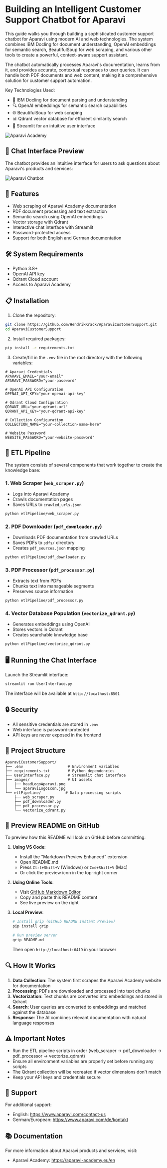 # Building an Intelligent Customer Support Chatbot for Aparavi

This guide walks you through building a sophisticated customer support chatbot for Aparavi using modern AI and web technologies. The system combines IBM Docling for document understanding, OpenAI embeddings for semantic search, BeautifulSoup for web scraping, and various other tools to create a powerful, context-aware support assistant.

The chatbot automatically processes Aparavi's documentation, learns from it, and provides accurate, contextual responses to user queries. It can handle both PDF documents and web content, making it a comprehensive solution for customer support automation.

Key Technologies Used:
- 🤖 IBM Docling for document parsing and understanding
- 🔍 OpenAI embeddings for semantic search capabilities
- 🌐 BeautifulSoup for web scraping
- 📊 Qdrant vector database for efficient similarity search
- 🎯 Streamlit for an intuitive user interface

![Aparavi Academy](images/academyFrontPage.png)

## 💬 Chat Interface Preview

The chatbot provides an intuitive interface for users to ask questions about Aparavi's products and services:

![Aparavi Chatbot](images/chatbotFrontPage.png)

## 🚀 Features

- Web scraping of Aparavi Academy documentation
- PDF document processing and text extraction
- Semantic search using OpenAI embeddings
- Vector storage with Qdrant
- Interactive chat interface with Streamlit
- Password-protected access
- Support for both English and German documentation

## 🛠️ System Requirements

- Python 3.8+
- OpenAI API key
- Qdrant Cloud account
- Access to Aparavi Academy

## 📋 Installation

1. Clone the repository:
```bash
git clone https://github.com/HendrikKrack/AparaviCustomerSupport.git
cd AparaviCustomerSupport
```

2. Install required packages:
```bash
pip install -r requirements.txt
```

3. Create/fill in the `.env` file in the root directory with the following variables:
```env
# Aparavi Credentials
APARAVI_EMAIL="your-email"
APARAVI_PASSWORD="your-password"

# OpenAI API Configuration
OPENAI_API_KEY="your-openai-api-key"

# Qdrant Cloud Configuration
QDRANT_URL="your-qdrant-url"
QDRANT_API_KEY="your-qdrant-api-key"

# Collection Configuration
COLLECTION_NAME="your-collection-name-here"

# Website Password
WEBSITE_PASSWORD="your-website-password"
```

## 🔄 ETL Pipeline

The system consists of several components that work together to create the knowledge base:

### 1. Web Scraper (`web_scraper.py`)
- Logs into Aparavi Academy
- Crawls documentation pages
- Saves URLs to `crawled_urls.json`

```bash
python etlPipeline/web_scraper.py
```

### 2. PDF Downloader (`pdf_downloader.py`)
- Downloads PDF documentation from crawled URLs
- Saves PDFs to `pdfs/` directory
- Creates `pdf_sources.json` mapping

```bash
python etlPipeline/pdf_downloader.py
```

### 3. PDF Processor (`pdf_processor.py`)
- Extracts text from PDFs
- Chunks text into manageable segments
- Preserves source information

```bash
python etlPipeline/pdf_processor.py
```

### 4. Vector Database Population (`vectorize_qdrant.py`)
- Generates embeddings using OpenAI
- Stores vectors in Qdrant
- Creates searchable knowledge base

```bash
python etlPipeline/vectorize_qdrant.py
```

## 🖥️ Running the Chat Interface

Launch the Streamlit interface:
```bash
streamlit run UserInterface.py
```

The interface will be available at `http://localhost:8501`

## 🔒 Security

- All sensitive credentials are stored in `.env`
- Web interface is password-protected
- API keys are never exposed in the frontend

## 📁 Project Structure

```
AparaviCustomerSupport/
├── .env                    # Environment variables
├── requirements.txt        # Python dependencies
├── UserInterface.py        # Streamlit chat interface
├── images/                 # UI assets
│   ├── headLogoAparavi.png
│   └── aparaviLogoIcon.jpg
└── etlPipeline/           # Data processing scripts
    ├── web_scraper.py
    ├── pdf_downloader.py
    ├── pdf_processor.py
    └── vectorize_qdrant.py
```

## 📝 Preview README on GitHub

To preview how this README will look on GitHub before committing:

1. **Using VS Code**:
   - Install the "Markdown Preview Enhanced" extension
   - Open README.md
   - Press `Ctrl+Shift+V` (Windows) or `Cmd+Shift+V` (Mac)
   - Or click the preview icon in the top-right corner

2. **Using Online Tools**:
   - Visit [GitHub Markdown Editor](https://readme.so/editor)
   - Copy and paste this README content
   - See live preview on the right

3. **Local Preview**:
   ```bash
   # Install grip (GitHub README Instant Preview)
   pip install grip
   
   # Run preview server
   grip README.md
   ```
   Then open `http://localhost:6419` in your browser

## 🔍 How It Works

1. **Data Collection**: The system first scrapes the Aparavi Academy website for documentation
2. **Processing**: PDFs are downloaded and processed into text chunks
3. **Vectorization**: Text chunks are converted into embeddings and stored in Qdrant
4. **Search**: User queries are converted to embeddings and matched against the database
5. **Response**: The AI combines relevant documentation with natural language responses

## ⚠️ Important Notes

- Run the ETL pipeline scripts in order (web_scraper → pdf_downloader → pdf_processor → vectorize_qdrant)
- Ensure all environment variables are properly set before running any scripts
- The Qdrant collection will be recreated if vector dimensions don't match
- Keep your API keys and credentials secure

## 🤝 Support

For additional support:
- English: https://www.aparavi.com/contact-us
- German/European: https://www.aparavi.com/de/kontakt

## 📚 Documentation

For more information about Aparavi products and services, visit:
- Aparavi Academy: https://aparavi-academy.eu/en